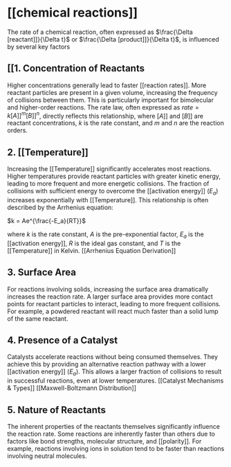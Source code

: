 
# [[chemical reactions]]

The rate of a chemical reaction, often expressed as $\frac{\Delta [reactant]]}{\Delta t}$ or $\frac{\Delta [product]]}{\Delta t}$, is influenced by several key factors

## [[1. Concentration of Reactants

Higher concentrations generally lead to faster [[reaction rates]].  More reactant particles are present in a given volume, increasing the frequency of collisions between them.  This is particularly important for bimolecular and higher-order reactions.  The rate law, often expressed as  $rate = k[A]]^m[B]]^n$, directly reflects this relationship, where  $[A]]$ and $[B]]$ are reactant concentrations, $k$ is the rate constant, and $m$ and $n$ are the reaction orders.

## 2. [[Temperature]]

Increasing the [[Temperature]] significantly accelerates most reactions.  Higher temperatures provide reactant particles with greater kinetic energy, leading to more frequent and more energetic collisions.  The fraction of collisions with sufficient energy to overcome the [[activation energy]] ($E_a$) increases exponentially with [[Temperature]]. This relationship is often described by the Arrhenius equation:

$k = Ae^{\frac{-E_a}{RT}}$

where $k$ is the rate constant, $A$ is the pre-exponential factor, $E_a$ is the [[activation energy]], $R$ is the ideal gas constant, and $T$ is the [[Temperature]] in Kelvin.  [[Arrhenius Equation Derivation]]

## 3. Surface Area

For reactions involving solids, increasing the surface area dramatically increases the reaction rate.  A larger surface area provides more contact points for reactant particles to interact, leading to more frequent collisions.  For example, a powdered reactant will react much faster than a solid lump of the same reactant.

## 4. Presence of a Catalyst

Catalysts accelerate reactions without being consumed themselves. They achieve this by providing an alternative reaction pathway with a lower [[activation energy]] ($E_a$).  This allows a larger fraction of collisions to result in successful reactions, even at lower temperatures.  [[Catalyst Mechanisms & Types]] [[Maxwell-Boltzmann Distribution]]

## 5. Nature of Reactants

The inherent properties of the reactants themselves significantly influence the reaction rate.  Some reactions are inherently faster than others due to factors like bond strengths, molecular structure, and [[polarity]].  For example, reactions involving ions in solution tend to be faster than reactions involving neutral molecules.